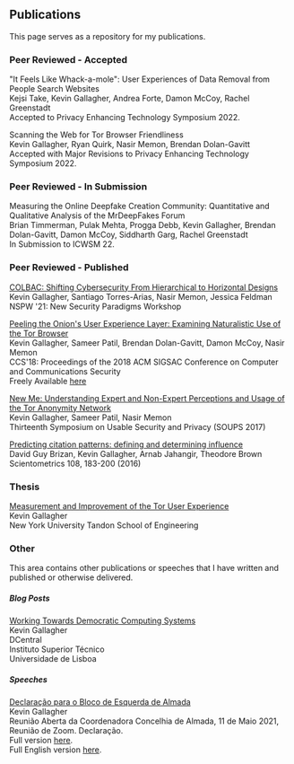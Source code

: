 ## Publications

This page serves as a repository for my publications.

### Peer Reviewed - Accepted

"It Feels Like Whack-a-mole": User Experiences of Data Removal from People Search Websites\
Kejsi Take, Kevin Gallagher, Andrea Forte, Damon McCoy, Rachel Greenstadt\
Accepted to Privacy Enhancing Technology Symposium 2022.

Scanning the Web for Tor Browser Friendliness\
Kevin Gallagher, Ryan Quirk, Nasir Memon, Brendan Dolan-Gavitt\
Accepted with Major Revisions to Privacy Enhancing Technology Symposium 2022.

### Peer Reviewed - In Submission

Measuring the Online Deepfake Creation Community: Quantitative and Qualitative Analysis of the MrDeepFakes Forum\
Brian Timmerman, Pulak Mehta, Progga Debb, Kevin Gallagher, Brendan Dolan-Gavitt, Damon McCoy, Siddharth Garg, Rachel Greenstadt\
In Submission to ICWSM 22.

<!--How Easily Can Novice Users Create Deepfakes?\
Pulak Mehta, Kevin Gallagher, Gauri Jagatap, Brian Timmerman, Progga Deb, Siddharth Garg, Rachel Greenstadt, Brendan Dolan-Gavitt\
In Submission to CCS 2023.-->


### Peer Reviewed - Published

[COLBAC: Shifting Cybersecurity From Hierarchical to Horizontal Designs](https://dl.acm.org/doi/10.1145/3498891.3498903)\
Kevin Gallagher, Santiago Torres-Arias, Nasir Memon, Jessica Feldman\
NSPW '21: New Security Paradigms Workshop

[Peeling the Onion's User Experience Layer: Examining Naturalistic Use of the Tor Browser](https://dl.acm.org/doi/abs/10.1145/3243734.3243803)\
Kevin Gallagher, Sameer Patil, Brendan Dolan-Gavitt, Damon McCoy, Nasir Memon\
CCS'18: Proceedings of the 2018 ACM SIGSAC Conference on Computer and Communications Security\
Freely Available [here](https://damonmccoy.com/papers/GallagherCCS2018.pdf)

[New Me: Understanding Expert and Non-Expert Perceptions and Usage of the Tor Anonymity Network](https://www.usenix.org/conference/soups2017/technical-sessions/presentation/gallagher)\
Kevin Gallagher, Sameer Patil, Nasir Memon\
Thirteenth Symposium on Usable Security and Privacy (SOUPS 2017)

[Predicting citation patterns: defining and determining influence](https://link.springer.com/article/10.1007/s11192-016-1950-1)\
David Guy Brizan, Kevin Gallagher, Arnab Jahangir, Theodore Brown\
Scientometrics 108, 183-200 (2016)

### Thesis

[Measurement and Improvement of the Tor User Experience](https://search.proquest.com/openview/160e0d08939b96e2a4d7b49247c3bbbd/)\
Kevin Gallagher\
New York University Tandon School of Engineering

<!--  ### Arxiv -->


### Other

This area contains other publications or speeches that I have written and
published or otherwise delivered.

##### Blog Posts
[Working Towards Democratic Computing Systems](https://dcentral-lab.org/working-towards-democratic-computing-systems/)\
Kevin Gallagher\
DCentral\
Instituto Superior Técnico\
Universidade de Lisboa

##### Speeches

[Declaração para o Bloco de Esquerda de Almada](/assets/speeches/MessageForBE-SHORT.pdf)\
Kevin Gallagher\
Reunião Aberta da Coordenadora Concelhia de Almada, 11 de Maio 2021,\
Reunião de Zoom. Declaração.\
Full version [here](/assets/speeches/MessageForBE-FULL.pdf).\
Full English version [here](/assets/speeches/MessageForBE-EN.pdf).
